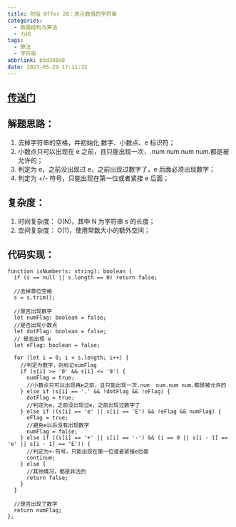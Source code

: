 ```yaml
---
title: 剑指 Offer 20：表示数值的字符串
categories:
  - 数据结构与算法
  - 力扣
tags:
  - 算法
  - 字符串
abbrlink: b5d348d8
date: 2023-05-29 17:11:32
---
```


## [传送门](https://leetcode.cn/problems/biao-shi-shu-zhi-de-zi-fu-chuan-lcof/)

## 解题思路：
1. 去掉字符串的空格，并初始化 数字、小数点、e 标识符；
2. 小数点只可以出现在 e 之前，且只能出现一次，.num  num.num num.都是被允许的；
3. 判定为 e，之前没出现过 e，之前出现过数字了，e 后面必须出现数字；
4. 判定为 +/- 符号，只能出现在第一位或者紧接 e 后面；

## 复杂度：
1. 时间复杂度： O(N)，其中 N 为字符串 s 的长度；
2. 空间复杂度： O(1)，使用常数大小的额外空间；

## 代码实现：
```TS
function isNumber(s: string): boolean {
  if (s == null || s.length == 0) return false;

  //去掉首位空格
  s = s.trim();

  //是否出现数字
  let numFlag: boolean = false;
  //是否出现小数点
  let dotFlag: boolean = false;
  // 是否出现 e
  let eFlag: boolean = false;

  for (let i = 0; i < s.length; i++) {
    //判定为数字，则标记numFlag
    if (s[i] >= '0' && s[i] <= '9') {
      numFlag = true;
      //小数点只可以出现再e之前，且只能出现一次.num  num.num num.都是被允许的
    } else if (s[i] == '.' && !dotFlag && !eFlag) {
      dotFlag = true;
      //判定为e，之前没出现过e，之前出现过数字了
    } else if ((s[i] == 'e' || s[i] == 'E') && !eFlag && numFlag) {
      eFlag = true;
      //避免e以后没有出现数字
      numFlag = false;
    } else if ((s[i] == '+' || s[i] == '-') && (i == 0 || s[i - 1] == 'e' || s[i - 1] == 'E')) {
      //判定为+-符号，只能出现在第一位或者紧接e后面
      continue;
    } else {
      //其他情况，都是非法的
      return false;
    }
  }

  //是否出现了数字 
  return numFlag;
};
```
